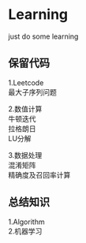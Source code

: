 # Learning
just do some learning
## 保留代码  
1.Leetcode  
	最大子序列问题  

2.数值计算  
	牛顿迭代  
	拉格朗日  
	LU分解

3.数据处理  
	混淆矩阵  
	精确度及召回率计算

## 总结知识  
1.Algorithm  
2.机器学习  

